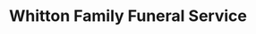 ---
title: "Whitton Family Funeral Service"
url: /merced/whitton-family-funeral-service/
shop: Bestattungen
---
